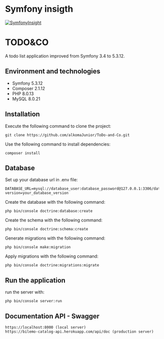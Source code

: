 # Symfony insigth
[![SymfonyInsight](https://insight.symfony.com/projects/c7c5cb69-7966-4c74-a51e-91679d082623/big.svg)](https://insight.symfony.com/projects/c7c5cb69-7966-4c74-a51e-91679d082623)


# TODO&CO

A todo list application improved from Symfony 3.4 to 5.3.12.

## Environment and technologies
* Symfony 5.3.12
* Composer 2.1.12
* PHP 8.0.13
* MySQL 8.0.21

## Installation
Execute the following command to clone the project:
```
git clone https://github.com/alkomaJunior/ToDo-and-Co.git
```
Use the following command to install dependencies:
```
composer install
```
## Database
Set up your database url in .env file:
```
DATABASE_URL=mysql://database_user:database_password@127.0.0.1:3306/database_name?version=your_database_version
```
Create the database with the following command:
```
php bin/console doctrine:database:create
```
Create the schema with the following command:
```
php bin/console doctrine:schema:create
```
Generate migrations with the following command:
```
php bin/console make:migration
```

Apply migrations with the following command:
```
php bin/console doctrine:migrations:migrate
```
## Run the application
run the server with:
```
php bin/console server:run
```
## Documentation API - Swagger
```
https://localhost:8000 (local server)
https://bilemo-catalog-api.herokuapp.com/api/doc (production server)
```
